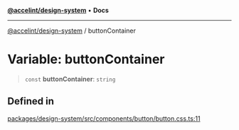 [**@accelint/design-system**](../README.md) • **Docs**

***

[@accelint/design-system](../README.md) / buttonContainer

# Variable: buttonContainer

> `const` **buttonContainer**: `string`

## Defined in

[packages/design-system/src/components/button/button.css.ts:11](https://github.com/gohypergiant/standard-toolkit/blob/258694cea8ed8bbd956b3cf5da47c2c9debcf127/packages/design-system/src/components/button/button.css.ts#L11)
